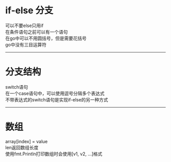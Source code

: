 # if-else 分支 
可以不要else只用if      
在条件语句之前可以有一个语句    
在go中可以不用圆括号，但是需要花括号    
go中没有三目运算符     
******
# 分支结构 
switch语句   
在一个case语句中，可以使用逗号分隔多个表达式    
不带表达式的switch语句是实现if-else的另一种方式    
*******
# 数组 
array[index] = value    
len返回数组长度    
使用fmt.Println打印数组时会使用[v1, v2, ...]格式